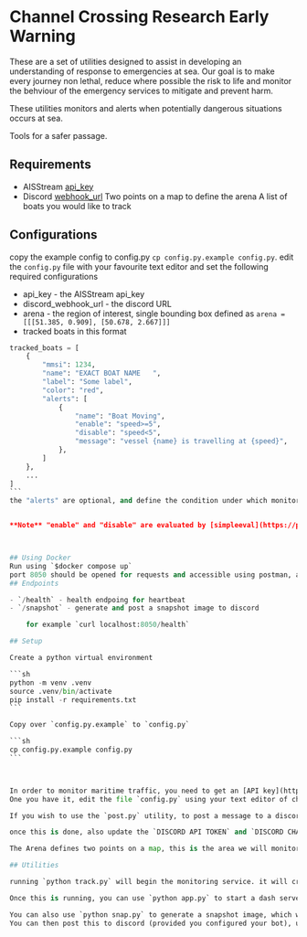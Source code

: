 # Channel Crossing Research Early Warning

These are a set of utilities designed to assist in developing an understanding of response to emergencies at sea.
Our goal is to make every journey non lethal, reduce where possible the risk to life and monitor the behviour of the emergency services to mitigate and prevent harm.

These utilities monitors and alerts when potentially dangerous situations occurs at sea.

Tools for a safer passage.

## Requirements


- AISStream [api_key](https://aisstream.io/documentation)
- Discord [webhook_url](https://support.discord.com/hc/en-us/articles/228383668-Intro-to-Webhooks)
Two points on a map to define the arena
A list of boats you would like to track

## Configurations
copy the example config to config.py `cp config.py.example config.py`.
edit the `config.py` file with your favourite text editor and set the following required configurations

- api_key - the AISStream api_key
- discord_webhook_url - the discord URL
- arena - the region of interest,   single bounding box defined as 
    `arena = [[[51.385, 0.909], [50.678, 2.667]]]`
- tracked boats in this format
````python
tracked_boats = [
    {
        "mmsi": 1234,
        "name": "EXACT BOAT NAME   ",
        "label": "Some label",
        "color": "red",
        "alerts": [
            {
                "name": "Boat Moving",
                "enable": "speed>=5",
                "disable": "speed<5",
                "message": "vessel {name} is travelling at {speed}",
            },
        ]
    },
    ...
]
```
the "alerts" are optional, and define the condition under which monitoring should be "enabled" and "disabled". currently only able to raise an alert based on a boat's "{speed}", "{name}" and "{mssi}". "message" is optional, if missing will use "name" instead.


**Note** "enable" and "disable" are evaluated by [simpleeval](https://pypi.org/project/simpleeval/) and so do not require `{` and `}` whereas "message" is evaluated as a python formatted python string and so do.



## Using Docker
Run using `$docker compose up`
port 8050 should be opened for requests and accessible using postman, a browser, curl, etc
## Endpoints

- `/health` - health endpoing for heartbeat
- `/snapshot` - generate and post a snapshot image to discord

    for example `curl localhost:8050/health`

## Setup

Create a python virtual environment

```sh
python -m venv .venv
source .venv/bin/activate
pip install -r requirements.txt
```

Copy over `config.py.example` to `config.py`

```sh
cp config.py.example config.py
```



In order to monitor maritime traffic, you need to get an [API key](https://aisstream.io/) for the AISTream service.
One you have it, edit the file `config.py` using your text editor of choice which is vi to change the line `api_key = "Your AISStream API key"`

If you wish to use the `post.py` utility, to post a message to a discord channel, you will also need to get an API key to [discord developer portal](https://discord.com/developers/applications/), and create a bot with the permissions to send a message and attach files. see [here](https://realpython.com/how-to-make-a-discord-bot-python/) for a guide on how to do this.

once this is done, also update the `DISCORD API TOKEN` and `DISCORD CHANNEL ID`, which you can find using discord [as described here](https://support.discord.com/hc/en-us/articles/206346498-Where-can-I-find-my-User-Server-Message-ID#h_01HRSTXPS5FMK2A5SMVSX4JW4E)

The Arena defines two points on a map, this is the area we will monitor, you can use a service such as [this](https://www.latlong.net/) to define the region of interest

## Utilities

running `python track.py` will begin the monitoring service. it will create two csv files in the `data/` directory, each showing a log of position reports for boats and for Search and Rescue aircraft.

Once this is running, you can use `python app.py` to start a dash server, you should then be able to browse to http://localhost:8050 and see an updating map of the vessels in the region we defined above.

You can also use `python snap.py` to generate a snapshot image, which will be saves in `images/snapshot.png`
You can then post this to discord (provided you configured your bot), using `python post.py`.
